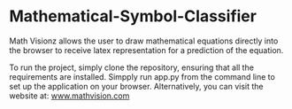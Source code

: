 # Mathematical-Symbol-Classifier

Math Visionz allows the user to draw mathematical equations directly into the browser to receive latex representation for a prediction of the equation.

To run the project, simply clone the repository, ensuring that all the requirements are installed. Simpply run app.py from the command line to set up the application on your browser. Alternatively, you can visit the website at: 
www.mathvision.com

